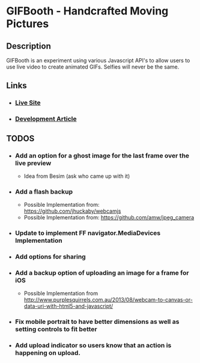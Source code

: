 # GIFBooth - Handcrafted Moving Pictures

## Description
GIFBooth is an experiment using various Javascript API's to allow users to use live video to create animated GIFs. Selfies will never be the same.

## Links
- ### <a href="http://sethmac.com/gifbooth/">Live Site</a>
- ### <a href="http://sethmac.com/gifbooth/article/">Development Article</a>

## TODOS
- ### Add an option for a ghost image for the last frame over the live preview
    - Idea from Besim (ask who came up with it)

- ### Add a flash backup
    - Possible Implementation from: https://github.com/jhuckaby/webcamjs
    - Possible Implementation from: https://github.com/amw/jpeg_camera

- ### Update to implement FF navigator.MediaDevices Implementation

- ### Add options for sharing

- ### Add a backup option of uploading an image for a frame for iOS
    - Possible Implementation from http://www.purplesquirrels.com.au/2013/08/webcam-to-canvas-or-data-uri-with-html5-and-javascript/

- ### Fix mobile portrait to have better dimensions as well as setting controls to fit better

- ### Add upload indicator so users know that an action is happening on upload.
